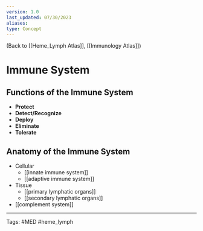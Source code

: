 ```yaml
---
version: 1.0
last_updated: 07/30/2023
aliases: 
type: Concept
---
```


(Back to [[Heme_Lymph Atlas]], [[Immunology Atlas]])

# Immune System

## Functions of the Immune System
- **Protect**
- **Detect/Recognize**
- **Deploy**
- **Eliminate**
- **Tolerate**

## Anatomy of the Immune System
- Cellular
	- [[innate immune system]]
	- [[adaptive immune system]]
- Tissue
	- [[primary lymphatic organs]]
	- [[secondary lymphatic organs]]
- [[complement system]]

---
Tags: #MED #heme_lymph